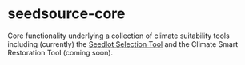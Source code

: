 # seedsource-core
Core functionality underlying a collection of climate suitability tools including (currently) the
[Seedlot Selection Tool](https://seedlotselectiontool.org) and the Climate Smart Restoration Tool (coming soon).
